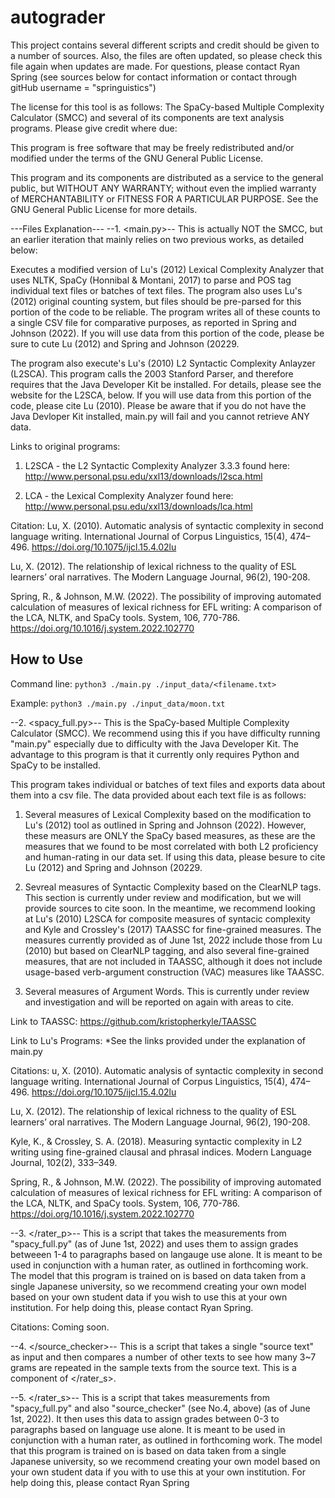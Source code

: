 # autograder

This project contains several different scripts and credit should be given to a number of sources. Also, the files are often updated, 
so please check this file again when updates are made. For questions, please contact Ryan Spring (see sources below for contact information or contact through gitHub username = "springuistics")

The license for this tool is as follows:
The SpaCy-based Multiple Complexity Calculator (SMCC) and several of its components are text analysis programs. Please give credit where due:

This program is free software that may be freely redistributed and/or modified under the terms of the GNU General Public License.

This program and its components are distributed as a service to the general public, but WITHOUT ANY WARRANTY; without even the implied warranty of
MERCHANTABILITY or FITNESS FOR A PARTICULAR PURPOSE. See the GNU General Public License for more details.


---Files Explanation---
--1. <main.py>--
This is actually NOT the SMCC, but an earlier iteration that mainly relies on two previous works, as detailed below:

Executes a modified version of Lu's (2012) Lexical Complexity Analyzer that uses NLTK, SpaCy (Honnibal & Montani, 2017) to parse and POS tag individual text files
or batches of text files. The program also uses Lu's (2012) original counting system, but files should be pre-parsed for this portion of the code to be reliable. 
The program writes all of these counts to a single CSV file for comparative purposes, as reported in Spring and Johnson (2022). If you will use data from this 
portion of the code, please be sure to cute Lu (2012) and Spring and Johnson (20229.

The program also execute's Lu's (2010) L2 Syntactic Complexity Anlayzer (L2SCA). This program calls the 2003 Stanford Parser, and therefore requires that
the Java Developer Kit be installed. For details, please see the website for the L2SCA, below. If you will use data from this portion of the code, please
cite Lu (2010). Please be aware that if you do not have the Java Devloper Kit installed, main.py will fail and you cannot retrieve ANY data.


Links to original programs:
1. L2SCA - the L2 Syntactic Complexity Analyzer 3.3.3
found here: http://www.personal.psu.edu/xxl13/downloads/l2sca.html

2. LCA - the Lexical Complexity Analyzer
found here: http://www.personal.psu.edu/xxl13/downloads/lca.html


Citation:
Lu, X. (2010). Automatic analysis of syntactic complexity in second language writing. International Journal of Corpus Linguistics, 15(4), 474–496. https://doi.org/10.1075/ijcl.15.4.02lu

Lu, X. (2012). The relationship of lexical richness to the quality of ESL learners’ oral narratives. The Modern Language Journal, 96(2), 190-208.

Spring, R., & Johnson, M.W. (2022). The possibility of improving automated calculation of measures of lexical richness for EFL writing: A comparison of the LCA, NLTK, and SpaCy tools. System, 106, 770-786. https://doi.org/10.1016/j.system.2022.102770

## How to Use

Command line:
`python3 ./main.py ./input_data/<filename.txt>`

Example:
`python3 ./main.py ./input_data/moon.txt`



--2. <spacy_full.py>--
This is the SpaCy-based Multiple Complexity Calculator (SMCC). We recommend using this if you have difficulty running "main.py" especially due to difficulty with
the Java Developer Kit. The advantage to this program is that it currently only requires Python and SpaCy to be installed. 

This program takes individual or batches of text files and exports data about them into a csv file. The data provided about each text file is as follows:

1. Several measures of Lexical Complexity based on the modification to Lu's (2012) tool as outlined in Spring and Johnson (2022). However, these measurs are ONLY
the SpaCy based measures, as these are the measures that we found to be most correlated with both L2 proficiency and human-rating in our data set. If using this 
data, please besure to cite Lu (2012) and Spring and Johnson (20229.

2. Sevreal measures of Syntactic Complexity based on the ClearNLP tags. This section is currently under review and modification, but we will provide sources to cite
soon. In the meantime, we recommend looking at Lu's (2010) L2SCA for composite measures of syntacic complexity and Kyle and Crossley's (2017) TAASSC for fine-grained
measures. The measures currently provided as of June 1st, 2022 include those from Lu (2010) but based on ClearNLP tagging, and also several fine-grained measures,
that are not included in TAASSC, although it does not include usage-based verb-argument construction (VAC) measures like TAASSC. 

3. Several measures of Argument Words. This is currently under review and investigation and will be reported on again with areas to cite.

Link to TAASSC:
https://github.com/kristopherkyle/TAASSC

Link to Lu's Programs:
*See the links provided under the explanation of main.py

Citations:
u, X. (2010). Automatic analysis of syntactic complexity in second language writing. International Journal of Corpus Linguistics, 15(4), 474–496. https://doi.org/10.1075/ijcl.15.4.02lu

Lu, X. (2012). The relationship of lexical richness to the quality of ESL learners’ oral narratives. The Modern Language Journal, 96(2), 190-208.

Kyle, K., & Crossley, S. A. (2018). Measuring syntactic complexity in L2 writing using fine-grained clausal and phrasal indices. Modern Language Journal, 102(2), 333–349.

Spring, R., & Johnson, M.W. (2022). The possibility of improving automated calculation of measures of lexical richness for EFL writing: A comparison of the LCA, NLTK, and SpaCy tools. System, 106, 770-786. https://doi.org/10.1016/j.system.2022.102770



--3. </rater_p>--
This is a script that takes the measurements from "spacy_full.py" (as of June 1st, 2022) and uses them to assign grades betweeen 1-4 to paragraphs based on
langauge use alone. It is meant to be used in conjunction with a human rater, as outlined in forthcoming work. The model that this program is trained on is
based on data taken from a single Japanese university, so we recommend creating your own model based on your own student data if you wish to use this at
your own institution. For help doing this, please contact Ryan Spring.

Citations:
Coming soon.

--4. </source_checker>--
This is a script that takes a single "source text" as input and then compares a number of other texts to see how many 3~7 grams are repeated in the sample
texts from the source text. This is a component of </rater_s>.

--5. </rater_s>--
This is a script that takes measurements from "spacy_full.py" and also "source_checker" (see No.4, above) (as of June 1st, 2022). It then uses this data to
assign grades between 0-3 to paragraphs based on language use alone. It is meant to be used in conjunction with a human rater, as outlined in forthcoming work.
The model that this program is trained on is based on data taken from a single Japanese university, so we recommend creating your own model based on your 
own student data if you with to use this at your own institution. For help doing this, please contact Ryan Spring
